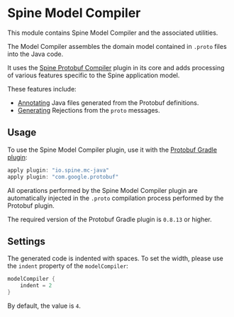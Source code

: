 # Spine Model Compiler

This module contains Spine Model Compiler and the associated utilities. 

The Model Compiler assembles the domain model contained in `.proto` files into the Java code. 

It uses the [Spine Protobuf Compiler](../protoc-plugin) plugin in its core and adds processing of 
various features specific to the Spine application model. 

These features include:

* [Annotating](src/main/java/io/spine/tools/compiler/annotation) Java files generated from the 
  Protobuf definitions.
* [Generating](src/main/java/io/spine/tools/compiler/gen/rejection) Rejections from the `proto` 
  messages.

## Usage

To use the Spine Model Compiler plugin, use it with the 
[Protobuf Gradle plugin](https://github.com/google/protobuf-gradle-plugin):

```groovy
apply plugin: "io.spine.mc-java"
apply plugin: "com.google.protobuf"
```

All operations performed by the Spine Model Compiler plugin are automatically injected in the 
`.proto` compilation process performed by the Protobuf plugin.

The required version of the Protobuf Gradle plugin is `0.8.13` or higher.

## Settings

The generated code is indented with spaces. To set the width, please use the 
`indent` property of the `modelCompiler`:

```groovy
modelCompiler {
    indent = 2
}
```

By default, the value is `4`.

